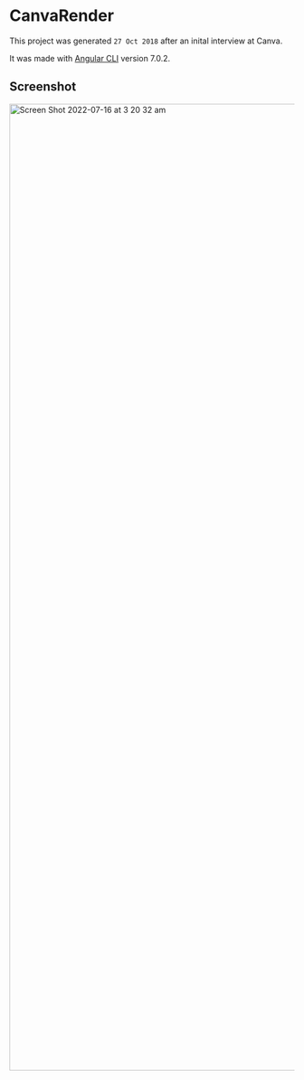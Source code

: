 # CanvaRender

This project was generated `27 Oct 2018` after an inital interview at Canva.

It was made with [Angular CLI](https://github.com/angular/angular-cli) version 7.0.2.

## Screenshot

<img width="1710" alt="Screen Shot 2022-07-16 at 3 20 32 am" src="https://user-images.githubusercontent.com/1769935/179276188-d7d36a45-8af8-45b7-a2b2-ae7730cca5fb.png">
